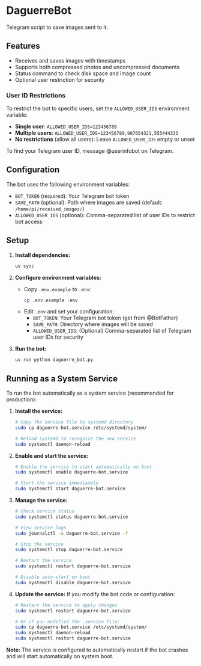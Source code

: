 # DaguerreBot
Telegram script to save images sent to it.

## Features

- Receives and saves images with timestamps
- Supports both compressed photos and uncompressed documents
- Status command to check disk space and image count
- Optional user restriction for security

### User ID Restrictions

To restrict the bot to specific users, set the `ALLOWED_USER_IDS` environment variable:

- **Single user**: `ALLOWED_USER_IDS=123456789`
- **Multiple users**: `ALLOWED_USER_IDS=123456789,987654321,555444333`
- **No restrictions** (allow all users): Leave `ALLOWED_USER_IDS` empty or unset

To find your Telegram user ID, message @userinfobot on Telegram.

## Configuration

The bot uses the following environment variables:

- `BOT_TOKEN` (required): Your Telegram bot token
- `SAVE_PATH` (optional): Path where images are saved (default: `/home/pi/received_images/`)
- `ALLOWED_USER_IDS` (optional): Comma-separated list of user IDs to restrict bot access

## Setup

1. **Install dependencies:**
   ```bash
   uv sync
   ```

2. **Configure environment variables:**
   - Copy `.env.example` to `.env`:
     ```bash
     cp .env.example .env
     ```
   - Edit `.env` and set your configuration:
     - `BOT_TOKEN`: Your Telegram bot token (get from @BotFather)
     - `SAVE_PATH`: Directory where images will be saved
     - `ALLOWED_USER_IDS`: (Optional) Comma-separated list of Telegram user IDs for security

3. **Run the bot:**
   ```bash
   uv run python daguerre_bot.py
   ```

## Running as a System Service

To run the bot automatically as a system service (recommended for production):

1. **Install the service:**
   ```bash
   # Copy the service file to systemd directory
   sudo cp daguerre-bot.service /etc/systemd/system/
   
   # Reload systemd to recognize the new service
   sudo systemctl daemon-reload
   ```

2. **Enable and start the service:**
   ```bash
   # Enable the service to start automatically on boot
   sudo systemctl enable daguerre-bot.service
   
   # Start the service immediately
   sudo systemctl start daguerre-bot.service
   ```

3. **Manage the service:**
   ```bash
   # Check service status
   sudo systemctl status daguerre-bot.service
   
   # View service logs
   sudo journalctl -u daguerre-bot.service -f
   
   # Stop the service
   sudo systemctl stop daguerre-bot.service
   
   # Restart the service
   sudo systemctl restart daguerre-bot.service
   
   # Disable auto-start on boot
   sudo systemctl disable daguerre-bot.service
   ```

4. **Update the service:**
   If you modify the bot code or configuration:
   ```bash
   # Restart the service to apply changes
   sudo systemctl restart daguerre-bot.service
   
   # Or if you modified the .service file:
   sudo cp daguerre-bot.service /etc/systemd/system/
   sudo systemctl daemon-reload
   sudo systemctl restart daguerre-bot.service
   ```

**Note:** The service is configured to automatically restart if the bot crashes and will start automatically on system boot.
